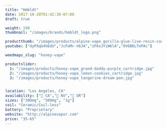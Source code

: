 ```yaml
---
title: "Hmbldt"
date: 2017-10-28T01:42:30-07:00
draft: true

weight: 190
thumbnail: "/images/brands/hmbldt_logo.png"

productthumb: "/images/products/alpine-vape_gorilla-glue-live-resin-cartridge.jpg"
youtube: ["dyPXqG4h6dU","JcFeMr-V6JA","zF6xJYiW6lA","OV6B6LTnPAc"]

weedmaps_slug: "honey-vape"

productslider:
  1: "/images/products/honey-vape_grand-daddy-purple_cartridge.jpg"
  2: "/images/products/honey-vape_lemon-cookies_cartridge.jpg"
  3: "/images/products/honey-vape_tangerine-dream-pen.jpg"


location: "Los Angeles, CA"
availability: ["🌴 CA","🎰 NV","🌲 OR"]
sizes: ["300mg", "500mg", "1g"]
coil: "Ceramic/Coil-less"
battery: "Proprietary"
website: "http://alpinevapor.com"
price: "35-65"
---
```

